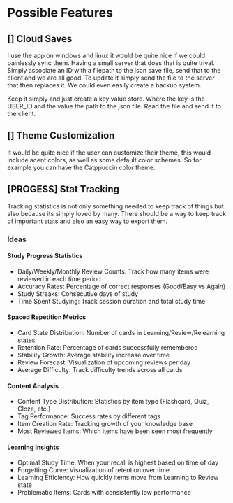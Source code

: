 # Possible Features

## [] Cloud Saves

I use the app on windows and linux it would be quite nice if we could painlessly sync them. Having a small server that does that is quite trival. Simply associate an ID with a filepath to the json save file, send that to the client and we are all good. To update it simply send the file to the server that then replaces it. We could even easily create a backup system.

Keep it simply and just create a key value store. Where the key is the USER_ID and the value the path to the json file. Read the file and send it to the client.

## [] Theme Customization

It would be quite nice if the user can customize their theme, this would include acent colors, as well as some default color schemes. So for example you can have the Catppuccin color theme.

## [PROGESS] Stat Tracking

Tracking statistics is not only something needed to keep track of things but also because its simply loved by many. There should be a way to keep track of important stats and also an easy way to export them.

### Ideas

#### Study Progress Statistics

- Daily/Weekly/Monthly Review Counts: Track how many items were reviewed in each time period
- Accuracy Rates: Percentage of correct responses (Good/Easy vs Again)
- Study Streaks: Consecutive days of study
- Time Spent Studying: Track session duration and total study time

#### Spaced Repetition Metrics

- Card State Distribution: Number of cards in Learning/Review/Relearning states
- Retention Rate: Percentage of cards successfully remembered
- Stability Growth: Average stability increase over time
- Review Forecast: Visualization of upcoming reviews per day
- Average Difficulty: Track difficulty trends across all cards

#### Content Analysis

- Content Type Distribution: Statistics by item type (Flashcard, Quiz, Cloze, etc.)
- Tag Performance: Success rates by different tags
- Item Creation Rate: Tracking growth of your knowledge base
- Most Reviewed Items: Which items have been seen most frequently

#### Learning Insights

- Optimal Study Time: When your recall is highest based on time of day
- Forgetting Curve: Visualization of retention over time
- Learning Efficiency: How quickly items move from Learning to Review state
- Problematic Items: Cards with consistently low performance
